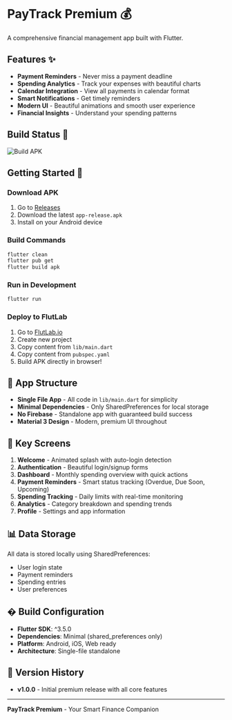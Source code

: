 # PayTrack Premium 💰

A comprehensive financial management app built with Flutter.

## Features ✨

- **Payment Reminders** - Never miss a payment deadline
- **Spending Analytics** - Track your expenses with beautiful charts
- **Calendar Integration** - View all payments in calendar format
- **Smart Notifications** - Get timely reminders
- **Modern UI** - Beautiful animations and smooth user experience
- **Financial Insights** - Understand your spending patterns

## Build Status 🚀

![Build APK](https://github.com/anilchowdary07/paytrack-app/workflows/Build%20APK/badge.svg)

## Getting Started 📱

### Download APK
1. Go to [Releases](https://github.com/anilchowdary07/paytrack-app/releases)
2. Download the latest `app-release.apk`
3. Install on your Android device

### Build Commands
```bash
flutter clean
flutter pub get
flutter build apk
```

### Run in Development
```bash
flutter run
```

### Deploy to FlutLab
1. Go to [FlutLab.io](https://flutlab.io)
2. Create new project
3. Copy content from `lib/main.dart`
4. Copy content from `pubspec.yaml`
5. Build APK directly in browser!

## 📱 App Structure

- **Single File App** - All code in `lib/main.dart` for simplicity
- **Minimal Dependencies** - Only SharedPreferences for local storage
- **No Firebase** - Standalone app with guaranteed build success
- **Material 3 Design** - Modern, premium UI throughout

## 🎯 Key Screens

1. **Welcome** - Animated splash with auto-login detection
2. **Authentication** - Beautiful login/signup forms
3. **Dashboard** - Monthly spending overview with quick actions
4. **Payment Reminders** - Smart status tracking (Overdue, Due Soon, Upcoming)
5. **Spending Tracking** - Daily limits with real-time monitoring
6. **Analytics** - Category breakdown and spending trends
7. **Profile** - Settings and app information

## 📊 Data Storage

All data is stored locally using SharedPreferences:
- User login state
- Payment reminders
- Spending entries
- User preferences

## � Build Configuration

- **Flutter SDK**: ^3.5.0
- **Dependencies**: Minimal (shared_preferences only)
- **Platform**: Android, iOS, Web ready
- **Architecture**: Single-file standalone

## 📝 Version History

- **v1.0.0** - Initial premium release with all core features

---

**PayTrack Premium** - Your Smart Finance Companion

